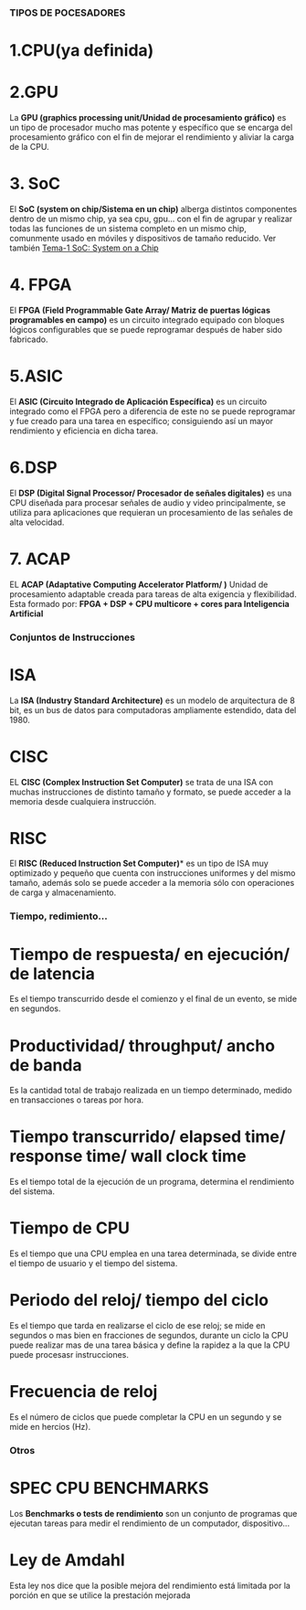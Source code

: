 ### TIPOS DE POCESADORES

# 1.CPU(ya definida)

# 2.GPU
La **GPU (graphics processing unit/Unidad de procesamiento gráfico)** es un tipo de procesador mucho mas potente y específico que se encarga del procesamiento gráfico con el fin de mejorar el rendimiento y aliviar la carga de la CPU.

# 3. SoC
El **SoC (system on chip/Sistema en un chip)** alberga distintos componentes dentro de un mismo chip, ya sea cpu, gpu... con el fin de agrupar y realizar todas las funciones de un sistema completo en un mismo chip, comunmente usado en móviles y dispositivos de tamaño reducido. Ver también [Tema-1 SoC: System on a Chip](Tema-1-Introducción-a-los-computadores)

# 4. FPGA
El **FPGA (Field Programmable Gate Array/ Matriz de puertas lógicas programables en campo)** es un circuito integrado equipado con bloques lógicos configurables que se puede reprogramar después de haber sido fabricado.

# 5.ASIC
El **ASIC (Circuito Integrado de Aplicación Específica)** es un circuito integrado como el FPGA pero a diferencia de este no se puede reprogramar y fue creado para una tarea en específico; consiguiendo así un mayor rendimiento y eficiencia en dicha tarea.

# 6.DSP
El **DSP (Digital Signal Processor/ Procesador de señales digitales)** es una CPU diseñada para procesar señales de audio y video principalmente, se utiliza para aplicaciones que requieran un procesamiento de las señales de alta velocidad.

# 7. ACAP
EL **ACAP (Adaptative Computing Accelerator Platform/ )** Unidad de procesamiento adaptable creada para tareas de alta exigencia y flexibilidad. Esta formado por: __FPGA + DSP + CPU multicore + cores para Inteligencia Artificial__


### Conjuntos de Instrucciones

# ISA
La **ISA (Industry Standard Architecture)** es un modelo de arquitectura de 8 bit, es un bus de datos para computadoras ampliamente estendido, data del 1980.

# CISC
EL **CISC (Complex Instruction Set Computer)** se trata de una ISA con muchas instrucciones de distinto tamaño y formato, se puede acceder a la memoria desde cualquiera instrucción.

# RISC
El **RISC (Reduced Instruction Set Computer)*** es un tipo de ISA muy optimizado y pequeño que cuenta con instrucciones uniformes y del mismo tamaño, además solo se puede acceder a la memoria sólo con operaciones de carga y almacenamiento.


### Tiempo, redimiento...

# Tiempo de respuesta/ en ejecución/ de latencia
Es el tiempo transcurrido desde el comienzo y el final de un evento, se mide en segundos.

# Productividad/ throughput/ ancho de banda
Es la cantidad total de trabajo realizada en un tiempo determinado, medido en transacciones o tareas por hora.

# Tiempo transcurrido/ elapsed time/ response time/ wall clock time
Es el tiempo total de la ejecución de un programa, determina el rendimiento del sistema.

# Tiempo de CPU
Es el tiempo que una CPU emplea en una tarea determinada, se divide entre el tiempo de usuario y el tiempo del sistema.

# Periodo del reloj/ tiempo del ciclo
Es el tiempo que tarda en realizarse el ciclo de ese reloj; se mide en segundos o mas bien en fracciones de segundos, durante un ciclo la CPU puede realizar mas de una tarea básica y define la rapidez a la que la CPU puede procesasr instrucciones.

# Frecuencia de reloj
Es el número de ciclos que puede completar la CPU en un segundo y se mide en hercios (Hz).



### Otros

# SPEC CPU BENCHMARKS
Los **Benchmarks o tests de rendimiento** son un conjunto de programas que ejecutan tareas para medir el rendimiento de un computador, dispositivo...

# Ley de Amdahl
Esta ley nos dice que la posible mejora del rendimiento está limitada por la porción en que se utilice la prestación mejorada

